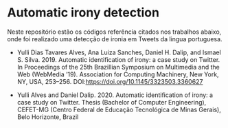 # Automatic irony detection
Neste repositório estão os códigos referência citados nos trabalhos abaixo, onde foi realizado uma detecção de ironia em Tweets da lingua portuguesa. 

* Yulli Dias Tavares Alves, Ana Luiza Sanches, Daniel H. Dalip, and Ismael S. Silva. 2019. Automatic identification of irony: a case study on Twitter. In Proceedings of the 25th Brazillian Symposium on Multimedia and the Web (WebMedia ’19). Association for Computing Machinery, New York, NY, USA, 253–256. DOI:https://doi.org/10.1145/3323503.3360627

* Yulli Alves and Daniel Dalip. 2020. Automatic identification of irony: a case study on Twitter. Thesis (Bachelor of Computer Engineering), CEFET-MG (Centro Federal de Educação Tecnológica de Minas Gerais), Belo Horizonte, Brazil
